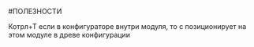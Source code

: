 #ПОЛЕЗНОСТИ

Котрл+Т если в конфигураторе внутри модуля, то с позиционирует на этом модуле в древе конфигурации 